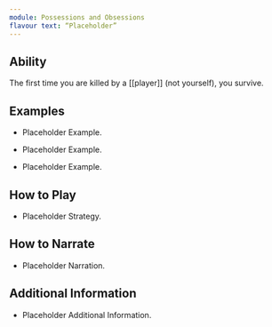 ```yaml
---
module: Possessions and Obsessions
flavour text: “Placeholder”
---
```

## Ability
The first time you are killed by a [[player]] (not yourself), you survive.

## Examples
- Placeholder Example.

- Placeholder Example.

- Placeholder Example.

## How to Play
- Placeholder Strategy.

## How to Narrate
- Placeholder Narration.

## Additional Information
- Placeholder Additional Information.